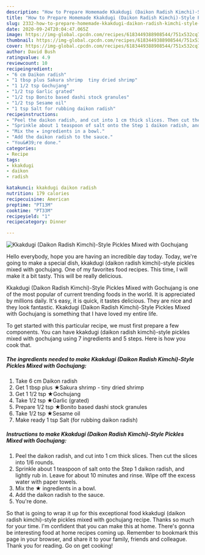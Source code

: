 ```yaml
---
description: "How to Prepare Homemade Kkakdugi (Daikon Radish Kimchi)-Style Pickles Mixed with Gochujang"
title: "How to Prepare Homemade Kkakdugi (Daikon Radish Kimchi)-Style Pickles Mixed with Gochujang"
slug: 2332-how-to-prepare-homemade-kkakdugi-daikon-radish-kimchi-style-pickles-mixed-with-gochujang
date: 2020-09-24T20:04:47.065Z
image: https://img-global.cpcdn.com/recipes/6183449388908544/751x532cq70/kkakdugi-daikon-radish-kimchi-style-pickles-mixed-with-gochujang-recipe-main-photo.jpg
thumbnail: https://img-global.cpcdn.com/recipes/6183449388908544/751x532cq70/kkakdugi-daikon-radish-kimchi-style-pickles-mixed-with-gochujang-recipe-main-photo.jpg
cover: https://img-global.cpcdn.com/recipes/6183449388908544/751x532cq70/kkakdugi-daikon-radish-kimchi-style-pickles-mixed-with-gochujang-recipe-main-photo.jpg
author: David Bush
ratingvalue: 4.9
reviewcount: 10
recipeingredient:
- "6 cm Daikon radish"
- "1 tbsp plus Sakura shrimp  tiny dried shrimp"
- "1 1/2 tsp Gochujang"
- "1/2 tsp Garlic grated"
- "1/2 tsp Bonito based dashi stock granules"
- "1/2 tsp Sesame oil"
- "1 tsp Salt for rubbing daikon radish"
recipeinstructions:
- "Peel the daikon radish, and cut into 1 cm thick slices. Then cut the slices into 1/6 rounds."
- "Sprinkle about 1 teaspoon of salt onto the Step 1 daikon radish, and lightly rub in. Leave for about 10 minutes and rinse. Wipe off the excess water with paper towels."
- "Mix the ★ ingredients in a bowl."
- "Add the daikon radish to the sauce."
- "You&#39;re done."
categories:
- Recipe
tags:
- kkakdugi
- daikon
- radish

katakunci: kkakdugi daikon radish 
nutrition: 179 calories
recipecuisine: American
preptime: "PT13M"
cooktime: "PT33M"
recipeyield: "1"
recipecategory: Dinner

---
```



![Kkakdugi (Daikon Radish Kimchi)-Style Pickles Mixed with Gochujang](https://img-global.cpcdn.com/recipes/6183449388908544/751x532cq70/kkakdugi-daikon-radish-kimchi-style-pickles-mixed-with-gochujang-recipe-main-photo.jpg)

Hello everybody, hope you are having an incredible day today. Today, we're going to make a special dish, kkakdugi (daikon radish kimchi)-style pickles mixed with gochujang. One of my favorites food recipes. This time, I will make it a bit tasty. This will be really delicious.



Kkakdugi (Daikon Radish Kimchi)-Style Pickles Mixed with Gochujang is one of the most popular of current trending foods in the world. It is appreciated by millions daily. It's easy, it is quick, it tastes delicious. They are nice and they look fantastic. Kkakdugi (Daikon Radish Kimchi)-Style Pickles Mixed with Gochujang is something that I have loved my entire life.


To get started with this particular recipe, we must first prepare a few components. You can have kkakdugi (daikon radish kimchi)-style pickles mixed with gochujang using 7 ingredients and 5 steps. Here is how you cook that.

<!--inarticleads1-->

##### The ingredients needed to make Kkakdugi (Daikon Radish Kimchi)-Style Pickles Mixed with Gochujang:

1. Take 6 cm Daikon radish
1. Get 1 tbsp plus ★Sakura shrimp - tiny dried shrimp
1. Get 1 1/2 tsp ★Gochujang
1. Take 1/2 tsp ★Garlic (grated)
1. Prepare 1/2 tsp ★Bonito based dashi stock granules
1. Take 1/2 tsp ★Sesame oil
1. Make ready 1 tsp Salt (for rubbing daikon radish)




<!--inarticleads2-->

##### Instructions to make Kkakdugi (Daikon Radish Kimchi)-Style Pickles Mixed with Gochujang:

1. Peel the daikon radish, and cut into 1 cm thick slices. Then cut the slices into 1/6 rounds.
1. Sprinkle about 1 teaspoon of salt onto the Step 1 daikon radish, and lightly rub in. Leave for about 10 minutes and rinse. Wipe off the excess water with paper towels.
1. Mix the ★ ingredients in a bowl.
1. Add the daikon radish to the sauce.
1. You&#39;re done.




So that is going to wrap it up for this exceptional food kkakdugi (daikon radish kimchi)-style pickles mixed with gochujang recipe. Thanks so much for your time. I'm confident that you can make this at home. There's gonna be interesting food at home recipes coming up. Remember to bookmark this page in your browser, and share it to your family, friends and colleague. Thank you for reading. Go on get cooking!
